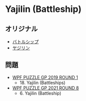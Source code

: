 # Yajilin (Battleship)

## オリジナル
- [バトルシップ](battleships.md)
- [ヤジリン](yajilin.md)

## 問題
- [WPF PUZZLE GP 2019 ROUND 1](../questions/wpfpgp2019_1.md)
	- 18\. Yajilin (Battleships)
- [WPF PUZZLE GP 2021 ROUND 8](../questions/wpfpgp2021_8.md)
	- 6\. Yajilin (Battleship)
